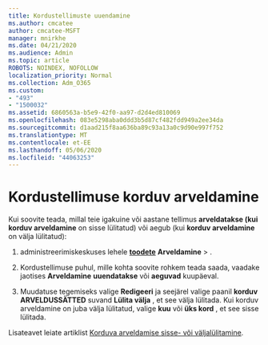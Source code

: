 ```yaml
---
title: Kordustellimuste uuendamine
ms.author: cmcatee
author: cmcatee-MSFT
manager: mnirkhe
ms.date: 04/21/2020
ms.audience: Admin
ms.topic: article
ROBOTS: NOINDEX, NOFOLLOW
localization_priority: Normal
ms.collection: Adm_O365
ms.custom:
- "493"
- "1500032"
ms.assetid: 6860563a-b5e9-42f0-aa97-d2d4ed810069
ms.openlocfilehash: 083e5298aba0ddd3b5d87cf482fdd949a2ee34da
ms.sourcegitcommit: d1aad215f8aa636ba89c93a13a0c9d90e997f752
ms.translationtype: MT
ms.contentlocale: et-EE
ms.lasthandoff: 05/06/2020
ms.locfileid: "44063253"
---
```

# <a name="subscription-recurring-billing"></a>Kordustellimuse korduv arveldamine

Kui soovite teada, millal teie igakuine või aastane tellimus **arveldatakse (kui korduv arveldamine** on sisse lülitatud) või aegub (kui **korduv arveldamine** on välja lülitatud):
  
1. administreerimiskeskuses lehele **[toodete](https://go.microsoft.com/fwlink/p/?linkid=842054)** **Arveldamine** \> .

2. Kordustellimuse puhul, mille kohta soovite rohkem teada saada, vaadake jaotises **Arveldamine** **uuendatakse** või **aeguvad** kuupäeval.

4. Muudatuse tegemiseks valige **Redigeeri** ja seejärel valige paanil **korduv ARVELDUSSÄTTED** suvand **Lülita välja** , et see välja lülitada. Kui korduv arveldamine on juba välja lülitatud, valige **kuu** või **üks kord** , et see sisse lülitada.

Lisateavet leiate artiklist [Korduva arveldamise sisse- või väljalülitamine](https://docs.microsoft.com/office365/admin/subscriptions-and-billing/renew-your-subscription).